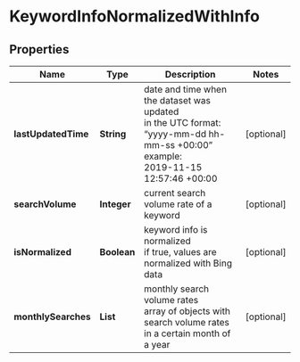 # KeywordInfoNormalizedWithInfo


## Properties

| Name | Type | Description | Notes |
|------------ | ------------- | ------------- | -------------|
**lastUpdatedTime** | **String** | date and time when the dataset was updated<br>in the UTC format: “yyyy-mm-dd hh-mm-ss +00:00”<br>example:<br>2019-11-15 12:57:46 +00:00 |[optional]|
**searchVolume** | **Integer** | current search volume rate of a keyword |[optional]|
**isNormalized** | **Boolean** | keyword info is normalized<br>if true, values are normalized with Bing data |[optional]|
**monthlySearches** | **List<MonthlySearchesInfo>** | monthly search volume rates<br>array of objects with search volume rates in a certain month of a year |[optional]|